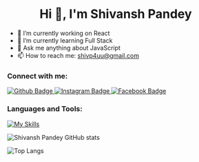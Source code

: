  <h1 align="center">Hi 👋, I'm Shivansh Pandey</h1>

- 🔭 I’m currently working on React
- 🌱 I’m currently learning Full Stack 
- 💬 Ask me anything about JavaScript
- 📫 How to reach me: shivp4uu@gmail.com
  
### Connect with me:
<div id="badges">
  <a href="https://github.com/shivpandey02">
    <img src="https://img.shields.io/badge/Github-white?style=for-the-badge&logo=Github&logoColor=black" alt="Github Badge"/>
  </a>
  </a>
   <a href="https://www.instagram.com/shiv_pandey___/">
    <img src="https://img.shields.io/badge/Instagram-purple?style=for-the-badge&logo=instagram&logoColor=white" alt="Instagram Badge"/>
  </a>
   <a href="https://www.linkedin.com/in/mrshivansh/">
    <img src="https://img.shields.io/badge/Linkedin-blue?style=for-the-badge&logo=linkedin&logoColor=white" alt="Facebook Badge"/>
  </a>
</div>

### Languages and Tools:
[![My Skills](https://skillicons.dev/icons?i=cpp,c,html,css,javascript,react,express,mongodb,nodejs,github,git&perline=5)](https://skillicons.dev)

![Shivansh Pandey GitHub stats](https://github-readme-stats.vercel.app/api?username=shivpandey02&show_icons=true&theme=dark)

![Top Langs](https://github-readme-stats.vercel.app/api/top-langs/?username=shivpandey02&theme=dark)


<br>

